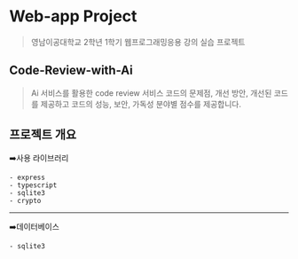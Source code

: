 # Web-app Project

> 영남이공대학교 2학년 1학기 웹프로그래밍응용 강의 실습 프로젝트

## Code-Review-with-Ai

> Ai 서비스를 활용한 code review 서비스
> 코드의 문제점, 개선 방안, 개선된 코드를 제공하고 코드의 성능, 보안, 가독성 분야별 점수를 제공합니다.

## 프로젝트 개요

➡️사용 라이브러리

    - express
    - typescript
    - sqlite3
    - crypto

___

➡️데이터베이스

    - sqlite3
